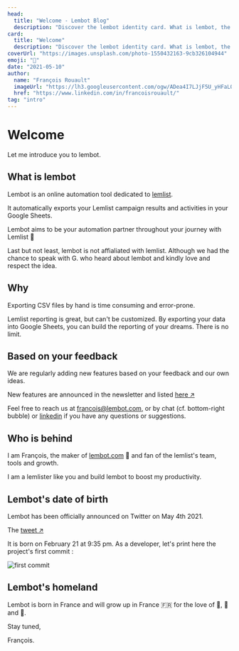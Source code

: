```yaml
---
head:
  title: "Welcome - Lembot Blog"
  description: "Discover the lembot identity card. What is lembot, the motivations behind it, why we decide to build lembot and the long term vision."
card:
  title: "Welcome"
  description: "Discover the lembot identity card. What is lembot, the motivations behind it, why we decide to build lembot and the long term vision."
coverUrl: "https://images.unsplash.com/photo-1550432163-9cb326104944"
emoji: "👋"
date: "2021-05-10"
author:
  name: "François Rouault"
  imageUrl: "https://lh3.googleusercontent.com/ogw/ADea4I7LJjF5U_yHFaLQIoNCysLkiEHPLHnWKxj0i1SadVY=s32-c-mo"
  href: "https://www.linkedin.com/in/francoisrouault/"
tag: "intro"
---
```


# Welcome

Let me introduce you to lembot.

## What is lembot

Lembot is an online automation tool dedicated to [lemlist](https://lemlist.com).

It automatically exports your Lemlist campaign results and activities in your Google Sheets.

Lembot aims to be your automation partner throughout your journey with Lemlist 🚀

Last but not least, lembot is not affialiated with lemlist. Although we had the chance to speak with G. who heard about lembot and kindly love and respect the idea.

## Why

Exporting CSV files by hand is time consuming and error-prone.

Lemlist reporting is great, but can't be customized. By exporting your data into Google Sheets, you can build the reporting of your dreams. There is no limit.

## Based on your feedback

We are regularly adding new features based on your feedback and our own ideas.

New features are announced in the newsletter and listed [here ↗️](https://lembot.com/whats-new)

Feel free to reach us at [francois@lembot.com](mailto:francois@lembot.com), or by chat (cf. bottom-right bubble) or [linkedin](https://www.linkedin.com/in/francoisrouault/) if you have any questions or suggestions.

## Who is behind

I am François, the maker of [lembot.com](https://lembot.com) 👋 and fan of the lemlist's team, tools and growth.

I am a lemlister like you and build lembot to boost my productivity.

## Lembot's date of birth

Lembot has been officially announced on Twitter on May 4th 2021.

The [tweet ↗️](https://twitter.com/frouo/status/1389473114061512711)

It is born on February 21 at 9:35 pm. As a developer, let's print here the project's first commit :

![first commit](https://user-images.githubusercontent.com/2499356/151674490-cf688667-785a-4287-9904-2e77547f1276.jpg)

## Lembot's homeland

Lembot is born in France and will grow up in France 🇫🇷 for the love of 🥖, 🧀 and 🍷.

Stay tuned,

François.
